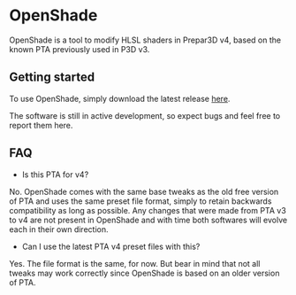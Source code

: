 # OpenShade
OpenShade is a tool to modify HLSL shaders in Prepar3D v4, based on the known PTA previously used in P3D v3.

## Getting started
To use OpenShade, simply download the latest release [here](https://github.com/LB767/OpenShade/releases).

The software is still in active development, so expect bugs and feel free to report them here.

## FAQ
- Is this PTA for v4?

No. OpenShade comes with the same base tweaks as the old free version of PTA and uses the same preset file format, simply to retain backwards compatibility as long as possible.
Any changes that were made from PTA v3 to v4 are not present in OpenShade and with time both softwares will evolve each in their own direction.

- Can I use the latest PTA v4 preset files with this?

Yes. The file format is the same, for now. But bear in mind that not all tweaks may work correctly since OpenShade is based on an older version of PTA.

